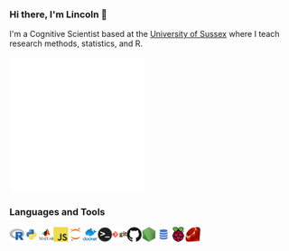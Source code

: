 <link rel="stylesheet" href="https://cdn.rawgit.com/jpswalsh/academicons/master/css/academicons.min.css">
<link rel="stylesheet" href="https://cdnjs.cloudflare.com/ajax/libs/font-awesome/5.14.0/css/all.min.css">

### Hi there, I'm Lincoln 👋

I'm a Cognitive Scientist based at the [University of Sussex][Sussex] where I teach research methods, statistics, and R.
<br />

![](./test.svg)

### Languages and Tools

<img align="left" alt="HTML5" width="26px" src="https://raw.githubusercontent.com/github/explore/80688e429a7d4ef2fca1e82350fe8e3517d3494d/topics/r/r.png" />
<img align="left" alt="Visual Studio Code" width="26px" src="https://raw.githubusercontent.com/github/explore/80688e429a7d4ef2fca1e82350fe8e3517d3494d/topics/python/python.png" />
<img align="left" alt="HTML5" width="26px" src="https://raw.githubusercontent.com/github/explore/80688e429a7d4ef2fca1e82350fe8e3517d3494d/topics/matlab/matlab.png" />
<img align="left" alt="JavaScript" width="26px" src="https://raw.githubusercontent.com/github/explore/80688e429a7d4ef2fca1e82350fe8e3517d3494d/topics/javascript/javascript.png" />
<img align="left" alt="HTML5" width="26px" src="https://raw.githubusercontent.com/github/explore/80688e429a7d4ef2fca1e82350fe8e3517d3494d/topics/jupyter-notebook/jupyter-notebook.png" />

<img align="left" alt="HTML5" width="26px" src="https://raw.githubusercontent.com/github/explore/80688e429a7d4ef2fca1e82350fe8e3517d3494d/topics/docker/docker.png" />
<img align="left" alt="HTML5" width="26px" src="https://raw.githubusercontent.com/github/explore/80688e429a7d4ef2fca1e82350fe8e3517d3494d/topics/terminal/terminal.png" />
<img align="left" alt="Git" width="26px" src="https://raw.githubusercontent.com/github/explore/80688e429a7d4ef2fca1e82350fe8e3517d3494d/topics/git/git.png" />
<img align="left" alt="GitHub" width="26px" src="https://raw.githubusercontent.com/github/explore/78df643247d429f6cc873026c0622819ad797942/topics/github/github.png" />


<img align="left" alt="Node.js" width="26px" src="https://raw.githubusercontent.com/github/explore/80688e429a7d4ef2fca1e82350fe8e3517d3494d/topics/nodejs/nodejs.png" />
<img align="left" alt="SQL" width="26px" src="https://raw.githubusercontent.com/github/explore/80688e429a7d4ef2fca1e82350fe8e3517d3494d/topics/sql/sql.png" />


<img align="left" alt="Raspberry PI" width="26px" src="https://raw.githubusercontent.com/github/explore/80688e429a7d4ef2fca1e82350fe8e3517d3494d/topics/raspberry-pi/raspberry-pi.png" />

<img align="left" alt="Ruby" width="26px" src="https://github.com/github/explore/raw/master/topics/ruby/ruby.png" />

<br />

<!--
### Find me on...
[<i class="fas fa-globe-africa fa-lg" style="color:black;padding:5px"></i>][website] 
[<i class="fab fa-twitter fa-lg" style="color:black;padding:10px"></i>][twitter] 
[<i alt="" class="ai ai-google-scholar ai-lg" style="color:black;padding:10px"></i>][scholar] 
[<i alt="" class="ai ai-osf ai-lg" style="color:black;padding:10px"></i>][osf] 
[<i alt="" class="ai ai-orcid ai-lg" style="color:black;padding:10px"></i>][orcid]
[<i alt="" class="ai ai-philpapers ai-lg" style="color:black;padding:10px"></i>][philpapers]
[<i alt="" class="ai ai-semantic-scholar ai-lg" style="color:black;padding:10px"></i>][sematic]
[<i alt="" class="ai ai-publons ai-lg" style="color:black;padding:10px"></i>][publons]
-->

<!--
<img align="left" alt="ljcolling's Github Stats" src="https://github-readme-stats.ljcolling.vercel.app/api?username=ljcolling&show_icons=true&hide_border=true&count_private=true" />
-->
<!--
[![Top Langs](https://github-readme-stats.ljcolling.vercel.app/api/top-langs?username=ljcolling&layout=compact&hide_border=true&hide=html,PostScript,TeX,css)](https://github.com/anuraghazra/github-readme-stats)
-->

[Sussex]: https://profiles.sussex.ac.uk/p488921-lincoln-colling
<!--
[website]: https://research.colling.net.nz
[twitter]: https://twitter.com/lincoln81
[scholar]: https://scholar.google.com/citations?user=lgZOQkUAAAAJ
[osf]: https://osf.io/v96gc/
[orcid]: https://orcid.org/0000-0002-3572-7758
[philpapers]: https://philpeople.org/profiles/lincoln-colling
[sematic]: https://www.semanticscholar.org/author/Lincoln-J.-Colling/3381001
[publons]: https://publons.com/researcher/2694993/lincoln-j-colling/
-->
